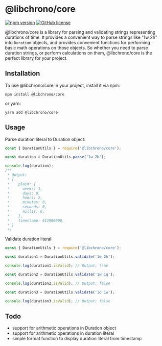 # @libchrono/core

[![npm version](https://badge.fury.io/js/%40libchrono%2Fcore.svg)](https://badge.fury.io/js/%40libchrono%2Fcore)
[![GitHub license](https://img.shields.io/github/license/Naereen/StrapDown.js.svg)](https://github.com/Naereen/StrapDown.js/blob/master/LICENSE)

@libchrono/core is a library for parsing and validating strings representing durations of time. It provides a convenient way to parse strings like "1w 2h" into `Duration` objects, and provides convenient functions for performing basic math operations on those objects. So whether you need to parse duration strings, or perform calculations on them, @libchrono/core is the perfect library for your project.
## Installation

To use @libchrono/core in your project, install it via npm:

```
npm install @libchrono/core
```

or yarn:

```
yarn add @libchrono/core
```

## Usage

Parse duration literal to Duration object:

```js
const { DurationUtils } = require('@libchrono/core');

const duration = DurationUtils.parse('1w 2h');

console.log(duration);
/**
 * Output:
 * {
 *    plain: {
 *      weeks: 1,
 *      days: 0,
 *      hours: 2,
 *      minutes: 0,
 *      seconds: 0,
 *      millis: 0,
 *    },
 *    timestamp: 612000000,
 * }
 */
```

Validate duration literal

```js
const { DurationUtils } = require('@libchrono/core');

const duration1 = DurationUtils.validate('1w 2h');

console.log(duration1.isValid); // Output: true

const duration2 = DurationUtils.validate('1w 1q');

console.log(duration2.isValid); // Output: false

const duration3 = DurationUtils.validate('1d 1w');

console.log(duration3.isValid); // Output: false
```

## Todo

- support for arithmetic operations in Duration object
- support for arithmetic operations in duration literal
- simple format function to display duration literal from timestamp
